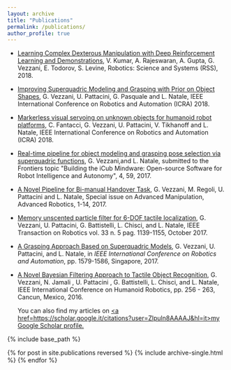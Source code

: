 ```yaml
---
layout: archive
title: "Publications"
permalink: /publications/
author_profile: true
---
```

- [Learning Complex Dexterous Manipulation with Deep Reinforcement Learning and
Demonstrations](https://sites.google.com/view/deeprl-dexterous-manipulation), V. Kumar, A. Rajeswaran, A. Gupta, G. Vezzani, E. Todorov, S. Levine,
 Robotics: Science and Systems (RSS), 2018.
 - [Improving Superquadric Modeling and Grasping with Prior on Object Shapes](http://lornat75.github.io/papers/2018/vezzani-icra.pdf), G. Vezzani, U. Pattacini,
 G. Pasquale and L. Natale,  IEEE International Conference on Robotics and Automation (ICRA) 2018.
  - [Markerless visual servoing on unknown objects for humanoid robot platforms](https://arxiv.org/pdf/1710.04465.pdf), C. Fantacci, G. Vezzani, U. Pattacini, V. Tikhanoff  and L. Natale,  IEEE International Conference on Robotics and Automation (ICRA) 2018.
  - [Real-time pipeline for object modeling and grasping pose selection via superquadric functions](https://www.frontiersin.org/articles/10.3389/frobt.2017.00059/full), G. Vezzani,and L. Natale, submitted to the Frontiers topic "Building the iCub Mindware: Open-source Software for Robot Intelligence and Autonomy", 4, 59, 2017.
 - [A Novel Pipeline for Bi-manual Handover Task](https://www.tandfonline.com/doi/abs/10.1080/01691864.2017.1380535), G. Vezzani, M. Regoli, U. Pattacini
 and L. Natale, Special issue on Advanced Manipulation, Advanced Robotics, 1-14, 2017.
  - [Memory unscented particle filter for 6-DOF tactile localization](https://arxiv.org/pdf/1607.02757.pdf), G. Vezzani, U. Pattacini,
 G. Battistelli, L. Chisci, and L. Natale, IEEE Transaction on Robotics vol. 33 n. 5 pag. 1139-1155, October 2017.
 - [A Grasping Approach Based on Superquadric Models](http://lornat75.github.io/papers/2017/vezzani-icra.pdf), G. Vezzani, U. Pattacini, and L.
   Natale, in _IEEE International Conference on Robotics and Automation_, pp. 1579-1586, Singapore, 2017.
- [A Novel Bayesian Filtering Approach to Tactile Object Recognition](http://lornat75.github.io/papers/2016/vezzani-humanoids.pdf), G. Vezzani, N.
 Jamali , U. Pattacini , G. Battistelli, L. Chisci, and L. Natale, IEEE International Conference
 on Humanoid Robotics, pp. 256 - 263, Cancun, Mexico, 2016.  


  You can also find my articles on <u><a href=https://scholar.google.it/citations?user=Zlpuln8AAAAJ&hl=it>my Google Scholar profile</a>.</u>


{% include base_path %}

{% for post in site.publications reversed %}
  {% include archive-single.html %}
{% endfor %}
